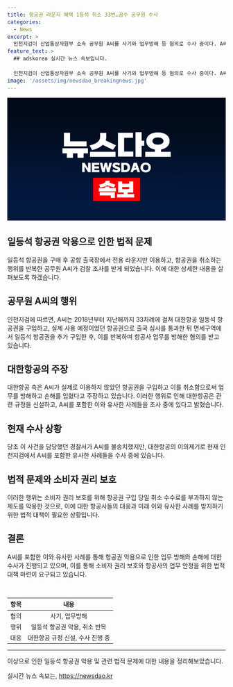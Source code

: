 ```yaml
---
title: 항공권 라운지 혜택 1등석 취소 33번…꼼수 공무원 수사
categories:
  - News
excerpt: >
  인천지검이 산업통상자원부 소속 공무원 A씨를 사기와 업무방해 등 혐의로 수사 중이다. A씨는 33차례에 걸쳐 대한항공 일등석 항공권을 구입한 뒤 이를 취소하고, 전용 라운지만 이용하는 등 항공사 업무를 방해한 혐의를 받고 있다. 이에 따라 대한항공은 관련 규정을 강화하고, 인천지검에서 수사를 진행 중이다. A씨 외에도 이와 유사한 사례가 있어 소비자 권리 보호를 위해 대책 마련이 필요하다.
feature_text: >
  ## adskorea 실시간 뉴스 속보입니다.

  인천지검이 산업통상자원부 소속 공무원 A씨를 사기와 업무방해 등 혐의로 수사 중이다. A씨는 33차례에 걸쳐 대한항공 일등석 항공권을 구입한 뒤 이를 취소하고, 전용 라운지만 이용하는 등 항공사 업무를 방해한 혐의를 받고 있다. 이에 따라 대한항공은 관련 규정을 강화하고, 인천지검에서 수사를 진행 중이다. A씨 외에도 이와 유사한 사례가 있어 소비자 권리 보호를 위해 대책 마련이 필요하다.
image: '/assets/img/newsdao_breakingnews.jpg'
---
```


<p><img src="/assets/img/newsdao_breakingnews.jpg" alt="adskorea 속보" /></p>

<h2>일등석 항공권 악용으로 인한 법적 문제</h2>

<p data-ke-size="size16">일등석 항공권을 구매 후 공항 출국장에서 전용 라운지만 이용하고, 항공권을 취소하는 행위를 반복한 공무원 A씨가 검찰 조사를 받게 되었습니다. 이에 대한 상세한 내용을 살펴보도록 하겠습니다.</p>

<h2 data-ke-size="size26">공무원 A씨의 행위</h2>

<p>인천지검에 따르면, A씨는 2018년부터 지난해까지 33차례에 걸쳐 대한항공 일등석 항공권을 구입하고, 실제 사용 예정이었던 항공권으로 출국 심사를 통과한 뒤 면세구역에서 일등석 항공권을 추가 구입한 후, 이를 반복하며 항공사 업무를 방해한 혐의를 받고 있습니다.</p>

<h2 data-ke-size="size26">대한항공의 주장</h2>

<p>대한항공 측은 A씨가 실제로 이용하지 않았던 항공권을 구입하고 이를 취소함으로써 업무를 방해하고 손해를 입혔다고 주장하고 있습니다. 이러한 행위로 인해 대한항공은 관련 규정을 신설하고, A씨를 포함한 이와 유사한 사례들을 조사 중에 있다고 밝혔습니다.</p>

<h2 data-ke-size="size26">현재 수사 상황</h2>

<p>당초 이 사건을 담당했던 경찰서가 A씨를 불송치했지만, 대한항공의 이의제기로 현재 인천지검에서 A씨를 포함한 유사한 사례들을 수사 중에 있습니다.</p>

<h2 data-ke-size="size26">법적 문제와 소비자 권리 보호</h2>

<p>이러한 행위는 소비자 권리 보호를 위해 항공권 구입 당일 취소 수수료를 부과하지 않는 제도를 악용한 것으로, 이에 대한 항공사들의 대응과 미래 이와 유사한 사례를 방지하기 위한 법적 대책이 필요한 상황입니다.</p>

<h2 data-ke-size="size26">결론</h2>

<p>A씨를 포함한 이와 유사한 사례를 통해 항공권 악용으로 인한 업무 방해와 손해에 대한 수사가 진행되고 있으며, 이를 통해 소비자 권리 보호와 항공사의 업무 안정을 위한 법적 대책 마련이 요구되고 있습니다.</p>

<p data-ke-size="size16">&nbsp;</p>

<table>
  <thead>
    <tr>
      <th style="text-align: center;">항목</th>
      <th style="text-align: center;">내용</th>
    </tr>
  </thead>
  <tbody>
    <tr>
      <td style="text-align: center;">혐의</td>
      <td style="text-align: center;">사기, 업무방해</td>
    </tr>
    <tr>
      <td style="text-align: center;">행위</td>
      <td style="text-align: center;">일등석 항공권 악용, 취소 반복</td>
    </tr>
    <tr>
      <td style="text-align: center;">대응</td>
      <td style="text-align: center;">대한항공 규정 신설, 수사 진행 중</td>
    </tr>
  </tbody>
</table>

<hr>

<p>이상으로 인한 일등석 항공권 악용 및 관련 법적 문제에 대한 내용을 정리해보았습니다.</p>
실시간 뉴스 속보는, <a href="https://newsdao.kr" rel="dofollow">https://newsdao.kr</a>


